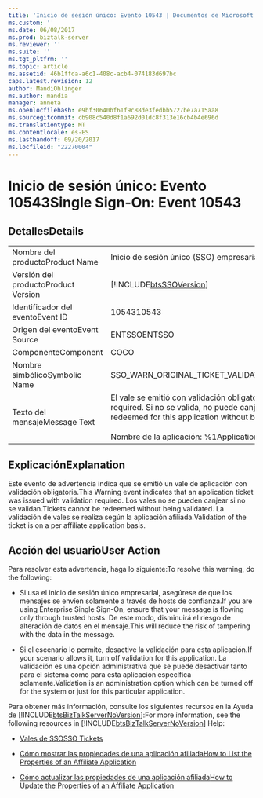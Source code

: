 ```yaml
---
title: 'Inicio de sesión único: Evento 10543 | Documentos de Microsoft'
ms.custom: ''
ms.date: 06/08/2017
ms.prod: biztalk-server
ms.reviewer: ''
ms.suite: ''
ms.tgt_pltfrm: ''
ms.topic: article
ms.assetid: 46b1ffda-a6c1-408c-acb4-074183d697bc
caps.latest.revision: 12
author: MandiOhlinger
ms.author: mandia
manager: anneta
ms.openlocfilehash: e9bf30640bf61f9c88de3fedbb5727be7a715aa8
ms.sourcegitcommit: cb908c540d8f1a692d01dc8f313e16cb4b4e696d
ms.translationtype: MT
ms.contentlocale: es-ES
ms.lasthandoff: 09/20/2017
ms.locfileid: "22270004"
---
```

# <a name="single-sign-on-event-10543"></a><span data-ttu-id="f7b6d-102">Inicio de sesión único: Evento 10543</span><span class="sxs-lookup"><span data-stu-id="f7b6d-102">Single Sign-On: Event 10543</span></span>
## <a name="details"></a><span data-ttu-id="f7b6d-103">Detalles</span><span class="sxs-lookup"><span data-stu-id="f7b6d-103">Details</span></span>  
  
|||  
|-|-|  
|<span data-ttu-id="f7b6d-104">Nombre del producto</span><span class="sxs-lookup"><span data-stu-id="f7b6d-104">Product Name</span></span>|<span data-ttu-id="f7b6d-105">Inicio de sesión único (SSO) empresarial</span><span class="sxs-lookup"><span data-stu-id="f7b6d-105">Enterprise Single Sign-On</span></span>|  
|<span data-ttu-id="f7b6d-106">Versión del producto</span><span class="sxs-lookup"><span data-stu-id="f7b6d-106">Product Version</span></span>|[!INCLUDE[btsSSOVersion](../includes/btsssoversion-md.md)]|  
|<span data-ttu-id="f7b6d-107">Identificador del evento</span><span class="sxs-lookup"><span data-stu-id="f7b6d-107">Event ID</span></span>|<span data-ttu-id="f7b6d-108">10543</span><span class="sxs-lookup"><span data-stu-id="f7b6d-108">10543</span></span>|  
|<span data-ttu-id="f7b6d-109">Origen del evento</span><span class="sxs-lookup"><span data-stu-id="f7b6d-109">Event Source</span></span>|<span data-ttu-id="f7b6d-110">ENTSSO</span><span class="sxs-lookup"><span data-stu-id="f7b6d-110">ENTSSO</span></span>|  
|<span data-ttu-id="f7b6d-111">Componente</span><span class="sxs-lookup"><span data-stu-id="f7b6d-111">Component</span></span>|<span data-ttu-id="f7b6d-112">CO</span><span class="sxs-lookup"><span data-stu-id="f7b6d-112">CO</span></span>|  
|<span data-ttu-id="f7b6d-113">Nombre simbólico</span><span class="sxs-lookup"><span data-stu-id="f7b6d-113">Symbolic Name</span></span>|<span data-ttu-id="f7b6d-114">SSO_WARN_ORIGINAL_TICKET_VALIDATED</span><span class="sxs-lookup"><span data-stu-id="f7b6d-114">SSO_WARN_ORIGINAL_TICKET_VALIDATED</span></span>|  
|<span data-ttu-id="f7b6d-115">Texto del mensaje</span><span class="sxs-lookup"><span data-stu-id="f7b6d-115">Message Text</span></span>|<span data-ttu-id="f7b6d-116">El vale se emitió con validación obligatoria.</span><span class="sxs-lookup"><span data-stu-id="f7b6d-116">The ticket was issued with validation required.</span></span> <span data-ttu-id="f7b6d-117">Si no se valida, no puede canjearse para esta aplicación.%r</span><span class="sxs-lookup"><span data-stu-id="f7b6d-117">It cannot be redeemed for this application without being validated.%r</span></span><br /><br /> <span data-ttu-id="f7b6d-118">Nombre de la aplicación: %1</span><span class="sxs-lookup"><span data-stu-id="f7b6d-118">Application Name: %1</span></span>|  
  
## <a name="explanation"></a><span data-ttu-id="f7b6d-119">Explicación</span><span class="sxs-lookup"><span data-stu-id="f7b6d-119">Explanation</span></span>  
 <span data-ttu-id="f7b6d-120">Este evento de advertencia indica que se emitió un vale de aplicación con validación obligatoria.</span><span class="sxs-lookup"><span data-stu-id="f7b6d-120">This Warning event indicates that an application ticket was issued with validation required.</span></span> <span data-ttu-id="f7b6d-121">Los vales no se pueden canjear si no se validan.</span><span class="sxs-lookup"><span data-stu-id="f7b6d-121">Tickets cannot be redeemed without being validated.</span></span> <span data-ttu-id="f7b6d-122">La validación de vales se realiza según la aplicación afiliada.</span><span class="sxs-lookup"><span data-stu-id="f7b6d-122">Validation of the ticket is on a per affiliate application basis.</span></span>  
  
## <a name="user-action"></a><span data-ttu-id="f7b6d-123">Acción del usuario</span><span class="sxs-lookup"><span data-stu-id="f7b6d-123">User Action</span></span>  
 <span data-ttu-id="f7b6d-124">Para resolver esta advertencia, haga lo siguiente:</span><span class="sxs-lookup"><span data-stu-id="f7b6d-124">To resolve this warning, do the following:</span></span>  
  
-   <span data-ttu-id="f7b6d-125">Si usa el inicio de sesión único empresarial, asegúrese de que los mensajes se envíen solamente a través de hosts de confianza.</span><span class="sxs-lookup"><span data-stu-id="f7b6d-125">If you are using Enterprise Single Sign-On, ensure that your message is flowing only through trusted hosts.</span></span> <span data-ttu-id="f7b6d-126">De este modo, disminuirá el riesgo de alteración de datos en el mensaje.</span><span class="sxs-lookup"><span data-stu-id="f7b6d-126">This will reduce the risk of tampering with the data in the message.</span></span>  
  
-   <span data-ttu-id="f7b6d-127">Si el escenario lo permite, desactive la validación para esta aplicación.</span><span class="sxs-lookup"><span data-stu-id="f7b6d-127">If your scenario allows it, turn off validation for this application.</span></span> <span data-ttu-id="f7b6d-128">La validación es una opción administrativa que se puede desactivar tanto para el sistema como para esta aplicación específica solamente.</span><span class="sxs-lookup"><span data-stu-id="f7b6d-128">Validation is an administration option which can be turned off for the system or just for this particular application.</span></span>  
  
 <span data-ttu-id="f7b6d-129">Para obtener más información, consulte los siguientes recursos en la Ayuda de [!INCLUDE[btsBizTalkServerNoVersion](../includes/btsbiztalkservernoversion-md.md)]:</span><span class="sxs-lookup"><span data-stu-id="f7b6d-129">For more information, see the following resources in [!INCLUDE[btsBizTalkServerNoVersion](../includes/btsbiztalkservernoversion-md.md)] Help:</span></span>  
  
-   [<span data-ttu-id="f7b6d-130">Vales de SSO</span><span class="sxs-lookup"><span data-stu-id="f7b6d-130">SSO Tickets</span></span>](../core/sso-tickets.md)  
  
-   [<span data-ttu-id="f7b6d-131">Cómo mostrar las propiedades de una aplicación afiliada</span><span class="sxs-lookup"><span data-stu-id="f7b6d-131">How to List the Properties of an Affiliate Application</span></span>](../core/how-to-list-the-properties-of-an-affiliate-application.md)  
  
-   [<span data-ttu-id="f7b6d-132">Cómo actualizar las propiedades de una aplicación afiliada</span><span class="sxs-lookup"><span data-stu-id="f7b6d-132">How to Update the Properties of an Affiliate Application</span></span>](../core/how-to-update-the-properties-of-an-affiliate-application.md)